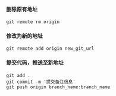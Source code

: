 #### 删除原有地址

```
git remote rm origin
```

#### 修改为新的地址

```
git remote add origin new_git_url
```

#### 提交代码，推送至新地址

```
git add .
git commit -m '提交备注信息'
git push origin branch_name:branch_name
```

